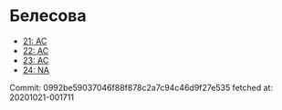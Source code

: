 # Белесова
- [21: AC](21.md)
- [22: AC](22.md)
- [23: AC](23.md)
- [24: NA](24.md)

Commit: 0992be59037046f88f878c2a7c94c46d9f27e535
 fetched at: 20201021-001711
